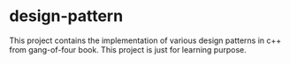 design-pattern
==============

This project contains the implementation of various design patterns in c++ from gang-of-four book. This project is just for learning purpose.

